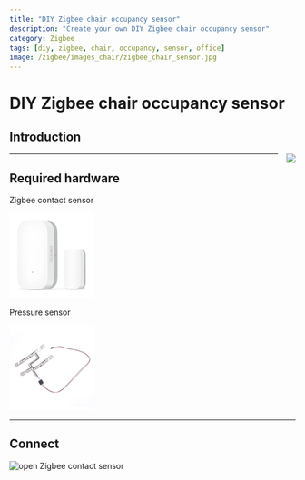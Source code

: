 ```yaml
---
title: "DIY Zigbee chair occupancy sensor"
description: "Create your own DIY Zigbee chair occupancy sensor"
category: Zigbee
tags: [diy, zigbee, chair, occupancy, sensor, office]
image: /zigbee/images_chair/zigbee_chair_sensor.jpg
---
```


# DIY Zigbee chair occupancy sensor

## Introduction

<img src="images_chair/zigbee_chair_sensor.jpg" height="180px" style="margin-left:15px;float:right"/>

---

## Required hardware

Zigbee contact sensor

<a href="../buy/smart_home_best_buy_tips#contact-sensor">
<img src="../buy/images_zigbee/zigbee_contact_sensor_aqara.webp" alt="Zigbee contact sensor" height="150px" /></a>

Pressure sensor

<a href="../buy/esphome_diy#pressure-sensor">
<img src="../buy/images_diy/pressure_sensor.webp" alt="pressure sensor" height="150px" /></a>

---

## Connect

<img src="images_zigbee_chair/open_contact_sensor.png" alt="open Zigbee contact sensor" height="150px" />